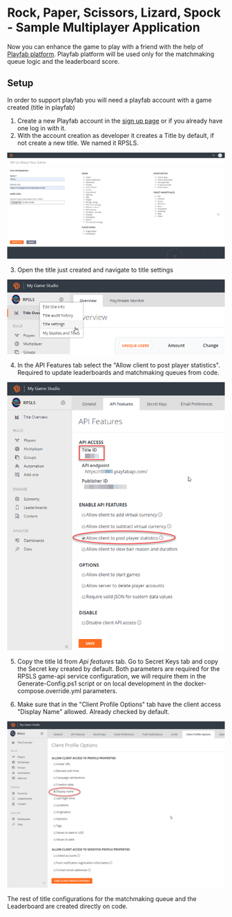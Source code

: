 # Rock, Paper, Scissors, Lizard, Spock - Sample Multiplayer Application

Now you can enhance the game to play with a friend with the help of [Playfab platform](https://playfab.com/).
Playfab platform will be used only for the matchmaking queue logic and the leaderboard score.

## Setup
In order to support playfab you will need a playfab account with a game created (title in playfab)

1. Create a new Playfab account in the [sign up page](https://developer.playfab.com/en-us/sign-up) or if you already have one log in with it.
2. With the account creation as developer it creates a Title by default, if not create a new title. We named it RPSLS.

![](../Images/screen-playfab-title.png)

3. Open the title just created and navigate to title settings

![](../Images/screen-playfab-title-overview.png)

4. In the API Features tab select the "Allow client to post player statistics". Required to update leaderboards and matchmaking queues from code.

![](../Images/screen-playfab-title-api-features.png)

5. Copy the title Id from _Api features_ tab. Go to Secret Keys tab and copy the Secret key created by default. Both parameters are required for the RPSLS game-api service configuration, we will require them in the Generate-Config.ps1 script or on local development in the docker-compose.override.yml parameters.

6. Make sure that in the "Client Profile Options" tab have the client access "Display Name" allowed. Already checked by default.

![](../Images/screen-playfab-title-client-options.png)

The rest of title configurations for the matchmaking queue and the Leaderboard are created directly on code.
